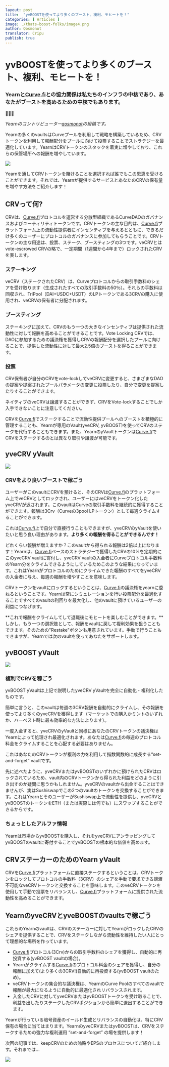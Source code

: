```yaml
---
layout: post
title:  "yvBOOSTを使ってより多くのブースト、複利、モヒートを！"
categories: [ Articles ]
image: ./thats-boost-folks/image4.png
author: Qosmonot
translator: Cripu
publish: true
---
```


# yvBOOSTを使ってより多くのブースト、複利、モヒートを！

### Yearnと[Curve.fi](http://curve.fi/)との協力関係は私たちのインフラの中核であり、あなたがブーストを高めるための中核でもあります。

🔵🤝🌈

_Yearnのコントリビューター[_qosmonot_](http://twitter.com/qosmonot)の投稿です。_

Yearnの多くのvaultsはCurveプールを利用して戦略を構築しているため、CRVトークンを利用して報酬配分をプールに向けて投票することでストラテジーを最適化しています。YearnはCRVトークンのスタックを着実に増やしており、これらの保管場所への報酬を増やしています。

![](image1.png?w=1050&h=651)

Yearnを通してCRVトークンを賭けることを選択すれば誰でもこの恩恵を受けることができます。それでは、Yearnが提供するサービスとあなたのCRVの保有量を増やす方法をご紹介します！

## CRVって何?

CRVは、[Curve.fi](http://curve.fi/)プロトコルを運営する分散型組織であるCurveDAOのガバナンスおよびユーティリティトークンです。CRVトークンの主な目的は、[Curve.fi](http://curve.fi/)プラットフォーム上の流動性提供者にインセンティブを与えるとともに、できるだけ多くのユーザーにプロトコルのガバナンスに参加してもらうことです。CRVトークンの主な用途は、投票、ステーク、ブースティングの3つです。veCRVとはvote-escrowed CRVの略で、一定期間（1週間から4年まで）ロックされたCRVを表します。

### ステーキング

veCRV（ステークされたCRV）は、Curveプロトコルからの取引手数料のシェアを受け取ります（生成されたすべての取引手数料の50％）。それらの手数料は回収され、TriPool（DAI+USDC+USDT）のLPトークンである3CRVの購入に使用され、veCRVの保有者に分配されます。

### ブースティング

ステーキングに加えて、CRVのもう一つの大きなインセンティブは提供された流動性に対して報酬を高めることができることです。Vote Locking CRVでは、DAOに参加するための議決権を獲得しCRVの報酬配分を選択したプールに向けることで、提供した流動性に対して最大2.5倍のブーストを得ることができます。

### 投票

CRV保有者が自分のCRVをvote-lockしてveCRVに変更すると、さまざまなDAOの提案や提案されたプールパラメータの変更に投票したり、自分で変更を提案したりすることができます。

ネイティブのveCRVは譲渡することができず、CRVをVote-lockすることでしか入手できないことに注意してください。

CRVを[Curve.fi](http://curve.fi/)でステークすることで流動性提供プールへのブーストを積極的に管理することも、Yearnが専用のVault(yveCRV, yvBOOST)を使ってCRVのステークを代行することもできます。また、YearnのyVaultトークンは[Curve.fi](http://curve.fi/)でCRVをステークするのとは異なり取引や譲渡が可能です。

## yveCRV yVault

![](image2.png?w=128&h=128)

### CRVをより良いブーストで稼ごう

ユーザーがこのvaultにCRVを預けると、そのCRVは[Curve.fi](http://curve.fi/)のプラットフォーム上でveCRVとしてロックされ、ユーザーにはveCRVをトークン化したyveCRVが返されます。このvaultはCurveの取引手数料を継続的に獲得することができます。報酬は3Crv（Curveの3pool LPトークン）として毎週クライムすることができます。

これは[Curve.fi](http://curve.fi/)上で自分で直接行うこともできますが、yveCRVのyVaultを使いたいと思う良い理由があります。**より多くの報酬を得ることができるんです！**

どれくらい報酬が増えますか？このvaultから得られる報酬は2倍以上になります！Yearnは、[Curve.fi](http://curve.fi/)ベースのストラテジーで獲得したCRVの10%を定期的にこのyveCRV vaultに寄付し、yveCRV vaultの入金者にCurveプロトコル手数料のYearn分をクライムできるようにしているためこのような結果になっています。これはYearnがプロトコルのためにクライムできた報酬のすべてをyveCRVの入金者に与え、毎週の報酬を増やすことを意味します。

CRVトークンをvaultにロックするということは、[Curve.fi](http://curve.fi/)の議決権をyearnに委ねるということです。Yearnは常にシミュレーションを行い投票配分を最適化することですべてのvaultの利回りを最大化し、他のvaultに預けているユーザーの利益につなげます。

**これで報酬をクライムしてして退職後にモヒートを楽しむことができます。**しかし、もう一つの選択肢として、報酬をvaultに戻して複利効果を狙うこともできます。そのための"Restake"ボタンも用意されています。手動で行うこともできますが、Yearnでは次のvaultを使ってあなたをサポートします。

## yvBOOST yVault

![](image3.png?w=128&h=128)

### 複利でCRVを稼ごう

yvBOOST yVaultは上記で説明したyveCRV yVaultを完全に自動化・複利化したものです。

簡単に言うと、このvaultは毎週の3CRV報酬を自動的にクライムし、その報酬を使ってより多くのyveCRVを獲得します（マーケットでの購入かミントのいずれか、ハーベスト時に最も効率的な方法によります）。

一度入金すると、yveCRVのyVaultと同様にあなたのCRVトークンの議決権はYearnによって処理され最適化されます。あなたは[Curve.fi](http://curve.fi/)の毎週のプロトコル料金をクライムすることを心配する必要はありません。

これはあなたのCRVトークンが複利の力を利用して指数関数的に成長する“set-and-forget” vaultです。

先に述べたように、yveCRVまたはyvBOOSTのいずれかに預けられたCRVはロックされているため、vault内のCRVトークンから得られた利益をどのように引き出すのか疑問に思うかもしれません。yveCRVのvaultから出金することはできませんが、実はSushiswapでこの2つのvaultのトークンを交換することができます。これはYearnとそのユーザーがSushiswap上で流動性を提供し、yveCRVとyvBOOSTのトークンをETH（または実際には何でも）にスワップすることができるからです。

### ちょっとしたアルファ情報

Yearnは市場からyvBOOSTを購入し、それをyveCRVにアンラッピングしてyvBOOSTのvaultに寄付することでyvBOOSTの根本的な価値を高めます。

## CRVステーカーのためのYearn yVault

CRVを[Curve.fi](http://curve.fi/)プラットフォームに直接ステークするということは、CRVトークンをロックしてプロトコルの手数料（3CRV）のシェアを手動で要求できる譲渡不可能なveCRVトークンと交換することを意味します。このveCRVトークンを使用して手動で投票をリバランスし、[Curve.fi](http://curve.fi/)プラットフォームに提供された流動性を高めることができます。

## YearnのyveCRVとyveBOOSTのvaultsで稼ごう

これらのYearnのvaultは、CRVのステーカーに対してYearnがロックしたCRVのシェアを提供することで、CRVをステークしながら流動性を維持したい人にとって理想的な場所を作っています。

-   [Curve.fi](http://curve.fi/)プロトコル(3Crv)からの取引手数料のシェアを獲得し、自動的に再投資する(yvBOOST vaultの場合)。
-   Yearnがクライムする[Curve.fi](http://curve.fi/)のプロトコル料金のシェアを獲得し、自分の報酬に加えて(より多くの3CRV!)自動的に再投資する(yvBOOST vaultのため)。
-   veCRVトークンの集合的な議決権は、YearnのCurve Poolのすべてのvaultで報酬が最大になるように自動的に最適化されリバランスされます。
-   入金したCRVに対してyveCRVまたはyvBOOSTトークンを受け取ることで、利益を出したりステークしたCRVポジションから簡単に退出することができます。

Yearnが行っている暗号資産のイールド生成とリバランスの自動化は、特にCRV保有の場合に当てはまります。YearnのyveCRVまたはyvBOOSTは、CRVをステークするための強力な複利運用 “set-and-forget” の場を提供します！

次回の記事では、keepCRVのための賄賂やEPSのプロセスについてご紹介します。それまでは...

![](image4.png?w=1050&h=543)
